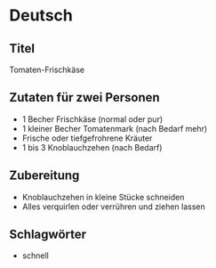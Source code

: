 # Deutsch

## Titel

Tomaten-Frischkäse

## Zutaten für zwei Personen

* 1 Becher Frischkäse (normal oder pur)
* 1 kleiner Becher Tomatenmark (nach Bedarf mehr)
* Frische oder tiefgefrohrene Kräuter
* 1 bis 3 Knoblauchzehen (nach Bedarf)

## Zubereitung

* Knoblauchzehen in kleine Stücke schneiden
* Alles verquirlen oder verrühren und ziehen lassen

## Schlagwörter

* schnell
